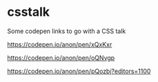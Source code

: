 # csstalk
Some codepen links to go with a CSS talk

https://codepen.io/anon/pen/xQxKxr

https://codepen.io/anon/pen/oQNvgp

https://codepen.io/anon/pen/pQozbj?editors=1100
